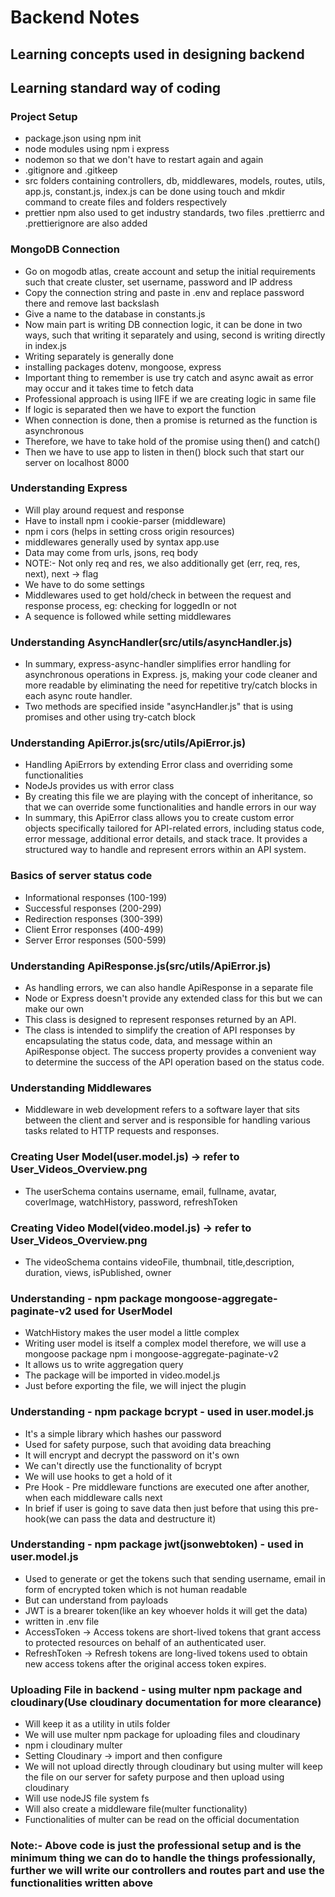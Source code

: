 # Backend Notes

## Learning concepts used in designing backend

## Learning standard way of coding

### Project Setup

- package.json using npm init
- node modules using npm i express
- nodemon so that we don't have to restart again and again
- .gitignore and .gitkeep
- src folders containing controllers, db, middlewares, models, routes, utils, app.js, constant.js, index.js can be done using touch and mkdir command to create files and folders respectively
- prettier npm also used to get industry standards, two files .prettierrc and .prettierignore are also added

### MongoDB Connection

- Go on mogodb atlas, create account and setup the initial requirements such that create cluster, set username, password and IP address
- Copy the connection string and paste in .env and replace password there and remove last backslash
- Give a name to the database in constants.js
- Now main part is writing DB connection logic, it can be done in two ways, such that writing it separately and using, second is writing directly in index.js
- Writing separately is generally done
- installing packages dotenv, mongoose, express
- Important thing to remember is use try catch and async await as error may occur and it takes time to fetch data
- Professional approach is using IIFE if we are creating logic in same file
- If logic is separated then we have to export the function
- When connection is done, then a promise is returned as the function is asynchronous
- Therefore, we have to take hold of the promise using then() and catch()
- Then we have to use app to listen in then() block such that start our server on localhost 8000

### Understanding Express

- Will play around request and response
- Have to install npm i cookie-parser (middleware)
- npm i cors (helps in setting cross origin resources)
- middlewares generally used by syntax app.use
- Data may come from urls, jsons, req body
- NOTE:- Not only req and res, we also additionally get (err, req, res, next), next -> flag
- We have to do some settings
- Middlewares used to get hold/check in between the request and response process, eg: checking for loggedIn or not
- A sequence is followed while setting middlewares

### Understanding AsyncHandler(src/utils/asyncHandler.js)

- In summary, express-async-handler simplifies error handling for asynchronous operations in Express. js, making your code cleaner and more readable by eliminating the need for repetitive try/catch blocks in each async route handler.
- Two methods are specified inside "asyncHandler.js" that is using promises and other using try-catch block

### Understanding ApiError.js(src/utils/ApiError.js)

- Handling ApiErrors by extending Error class and overriding some functionalities
- NodeJs provides us with error class
- By creating this file we are playing with the concept of inheritance, so that we can override some functionalities and handle errors in our way
- In summary, this ApiError class allows you to create custom error objects specifically tailored for API-related errors, including status code, error message, additional error details, and stack trace. It provides a structured way to handle and represent errors within an API system.

### Basics of server status code

- Informational responses (100-199)
- Successful responses (200-299)
- Redirection responses (300-399)
- Client Error responses (400-499)
- Server Error responses (500-599)

### Understanding ApiResponse.js(src/utils/ApiError.js)

- As handling errors, we can also handle ApiResponse in a separate file
- Node or Express doesn't provide any extended class for this but we can make our own
- This class is designed to represent responses returned by an API.
- The class is intended to simplify the creation of API responses by encapsulating the status code, data, and message within an ApiResponse object. The success property provides a convenient way to determine the success of the API operation based on the status code.

### Understanding Middlewares

- Middleware in web development refers to a software layer that sits between the client and server and is responsible for handling various tasks related to HTTP requests and responses.

### Creating User Model(user.model.js) -> refer to User_Videos_Overview.png

- The userSchema contains username, email, fullname, avatar, coverImage, watchHistory, password, refreshToken

### Creating Video Model(video.model.js) -> refer to User_Videos_Overview.png

- The videoSchema contains videoFile, thumbnail, title,description, duration, views, isPublished, owner

### Understanding - npm package mongoose-aggregate-paginate-v2 used for UserModel

- WatchHistory makes the user model a little complex
- Writing user model is itself a complex model therefore, we will use a mongoose package npm i mongoose-aggregate-paginate-v2
- It allows us to write aggregation query
- The package will be imported in video.model.js
- Just before exporting the file, we will inject the plugin

### Understanding - npm package bcrypt - used in user.model.js

- It's a simple library which hashes our password
- Used for safety purpose, such that avoiding data breaching
- It will encrypt and decrypt the password on it's own
- We can't directly use the functionality of bcrypt
- We will use hooks to get a hold of it
- Pre Hook - Pre middleware functions are executed one after another, when each middleware calls next
- In brief if user is going to save data then just before that using this pre-hook(we can pass the data and destructure it)

### Understanding - npm package jwt(jsonwebtoken) - used in user.model.js

- Used to generate or get the tokens such that sending username, email in form of encrypted token which is not human readable
- But can understand from payloads
- JWT is a brearer token(like an key whoever holds it will get the data)
- written in .env file
- AccessToken -> Access tokens are short-lived tokens that grant access to protected resources on behalf of an authenticated user.
- RefreshToken -> Refresh tokens are long-lived tokens used to obtain new access tokens after the original access token expires.

### Uploading File in backend - using multer npm package and cloudinary(Use cloudinary documentation for more clearance)

- Will keep it as a utility in utils folder
- We will use multer npm package for uploading files and cloudinary
- npm i cloudinary multer
- Setting Cloudinary -> import and then configure
- We will not upload directly through cloudinary but using multer will keep the file on our server for safety purpose and then upload using cloudinary
- Will use nodeJS file system fs
- Will also create a middleware file(multer functionality)
- Functionalities of multer can be read on the official documentation

### Note:- Above code is just the professional setup and is the minimum thing we can do to handle the things professionally, further we will write our controllers and routes part and use the functionalities written above
